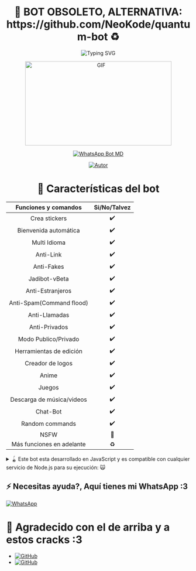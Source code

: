 <div align="center">
  <h1>🚨 BOT OBSOLETO, ALTERNATIVA: https://github.com/NeoKode/quantum-bot ♻️</h1>
    <p>
        <img src="https://readme-typing-svg.demolab.com?font=Fira+Code&pause=1000&color=00CB22&width=435&lines=Simple+WhatsApp+Bot+Multidevice+nwn;Gracias+por+usar+este+bot+my+king+%3A3;%5B+How+sexy+are+you+7w7r+%5D_" alt="Typing SVG">
          </p>
            <p>
                <img src="https://c.tenor.com/D2H0hPltOdYAAAAM/golden-boy-fake-keyboard-programing-coding-paper-book.gif" alt="GIF" width="400" height="230">
                  </p>
                    <p>
                        <a href="https://tinyurl.com/Script-NK-BOT"><img title="WhatsApp-Bot-MD" src="https://img.shields.io/badge/-WHATSAPP--BOT--MD-green?colorA=%23ff0000&colorB=%23017e40&style=for-the-badge" alt="WhatsApp Bot MD" /></a>
                          </p>
                            <p>
                                <a href="https://tinyurl.com/Neo-Kosmo"><img title="Autor" src="https://img.shields.io/badge/Autor-@NeKosmic-orange?style=for-the-badge&logo=github" alt="Autor" /></a>
                                  </p>
                                  </div>

<center>

# 📖 Características del bot 

|  Funciones y comandos  |  Si/No/Talvez  |
| :--------------------: | :---: |
|    Crea stickers       |  ✔️   |
| Bienvenida automática|✔️|
| Multi Idioma|✔️|
| Anti-Link|✔️|
| Anti-Fakes|✔️|
| Jadibot-vBeta|✔️|
| Anti-Estranjeros|✔️|
| Anti-Spam(Command flood)|✔️|
| Anti-Llamadas|✔️|
| Anti-Privados|✔️|
| Modo Publico/Privado|✔️|
| Herramientas de edición|✔️|
| Creador de logos|✔️|
| Anime|✔️|
| Juegos|✔️|
| Descarga de música/videos|✔️|
| Chat-Bot|✔️|
| Random commands|✔️|
| NSFW|🔞|
| Más funciones en adelante|♻️|

</center>

<details>
<summary>🪀 Este bot esta desarrollado en JavaScript y es compatible con cualquier servicio de Node.js para su ejecución: 
🙀</summary>

- Android/iPhone
- PC/RDP/VPS
- Host/Virtual machines 

</details>

## ⚡ Necesitas ayuda?, Aquí tienes mi WhatsApp :3

[![WhatsApp](https://img.shields.io/badge/WhatsApp-25D366?style=for-the-badge&logo=whatsapp&logoColor=white)](https://wa.me/51991378809)


# 🗿 Agradecido con el de arriba y a estos cracks :3

* <a href="https://github.com/adiwajshing/"><img alt="GitHub" src="https://img.shields.io/badge/adiwajshing/Baileys%20-%23121011.svg?&style=for-the-badge&logo=github&logoColor=white">
* <a href="https://github.com/BochilGaming"><img alt="GitHub" src="https://img.shields.io/badge/BochilGaming%20-%23121011.svg?&style=for-the-badge&logo=github&logoColor=white">
</p>
